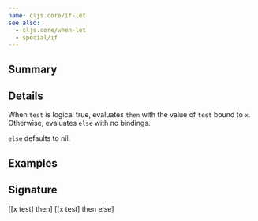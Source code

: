 ```yaml
---
name: cljs.core/if-let
see also:
  - cljs.core/when-let
  - special/if
---
```


## Summary

## Details

When `test` is logical true, evaluates `then` with the value of `test` bound to
`x`. Otherwise, evaluates `else` with no bindings.

`else` defaults to nil.

## Examples

## Signature
[[x test] then]
[[x test] then else]
